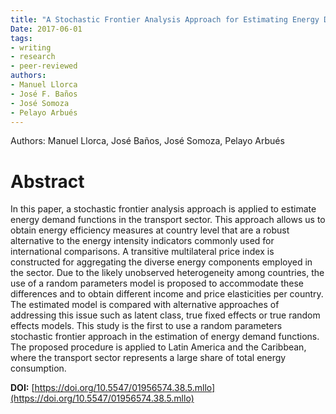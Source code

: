 ```yaml
---
title: "A Stochastic Frontier Analysis Approach for Estimating Energy Demand and Efficiency in the Transport Sector of Latin America and the Caribbean"
Date: 2017-06-01
tags:
- writing
- research
- peer-reviewed
authors:
- Manuel Llorca
- José F. Baños
- José Somoza
- Pelayo Arbués
---
```


Authors: Manuel Llorca, José Baños, José Somoza, Pelayo Arbués

# Abstract

In this paper, a stochastic frontier analysis approach is applied to estimate energy demand functions in the transport sector. This approach allows us to obtain energy efficiency measures at country level that are a robust alternative to the energy intensity indicators commonly used for international comparisons. A transitive multilateral price index is constructed for aggregating the diverse energy components employed in the sector. Due to the likely unobserved heterogeneity among countries, the use of a random parameters model is proposed to accommodate these differences and to obtain different income and price elasticities per country. The estimated model is compared with alternative approaches of addressing this issue such as latent class, true fixed effects or true random effects models. This study is the first to use a random parameters stochastic frontier approach in the estimation of energy demand functions. The proposed procedure is applied to Latin America and the Caribbean, where the transport sector represents a large share of total energy consumption.

**DOI:** [https://doi.org/10.5547/01956574.38.5.mllo](https://doi.org/10.5547/01956574.38.5.mllo)